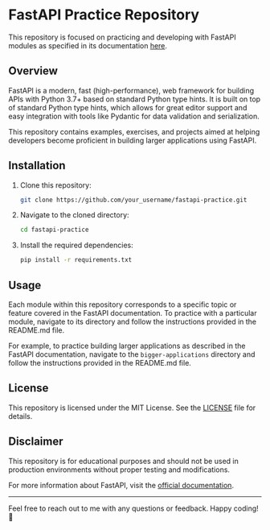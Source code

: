 # FastAPI Practice Repository

This repository is focused on practicing and developing with FastAPI modules as specified in its documentation [here](https://fastapi.tiangolo.com/es/tutorial/bigger-applications/).

## Overview

FastAPI is a modern, fast (high-performance), web framework for building APIs with Python 3.7+ based on standard Python type hints. It is built on top of standard Python type hints, which allows for great editor support and easy integration with tools like Pydantic for data validation and serialization.

This repository contains examples, exercises, and projects aimed at helping developers become proficient in building larger applications using FastAPI.

## Installation

1. Clone this repository:

    ```bash
    git clone https://github.com/your_username/fastapi-practice.git
    ```

2. Navigate to the cloned directory:

    ```bash
    cd fastapi-practice
    ```

3. Install the required dependencies:

    ```bash
    pip install -r requirements.txt
    ```

## Usage

Each module within this repository corresponds to a specific topic or feature covered in the FastAPI documentation. To practice with a particular module, navigate to its directory and follow the instructions provided in the README.md file.

For example, to practice building larger applications as described in the FastAPI documentation, navigate to the `bigger-applications` directory and follow the instructions provided in the README.md file.

## License

This repository is licensed under the MIT License. See the [LICENSE](LICENSE) file for details.

## Disclaimer

This repository is for educational purposes and should not be used in production environments without proper testing and modifications.

For more information about FastAPI, visit the [official documentation](https://fastapi.tiangolo.com/).

---

Feel free to reach out to me with any questions or feedback. Happy coding! 🚀
